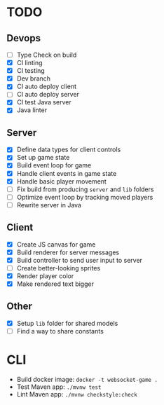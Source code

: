 # TODO

## Devops
- [ ] Type Check on build
- [x] CI linting
- [x] CI testing
- [x] Dev branch
- [x] CI auto deploy client
- [ ] CI auto deploy server
- [x] CI test Java server
- [x] Java linter

## Server
- [x] Define data types for client controls
- [x] Set up game state
- [x] Build event loop for game
- [x] Handle client events in game state
- [x] Handle basic player movement
- [ ] Fix build from producing `server` and `lib` folders
- [ ] Optimize event loop by tracking moved players
- [ ] Rewrite server in Java

## Client
- [x] Create JS canvas for game
- [x] Build renderer for server messages
- [x] Build controller to send user input to server
- [ ] Create better-looking sprites
- [x] Render player color
- [x] Make rendered text bigger

## Other
- [x] Setup `lib` folder for shared models
- [ ] Find a way to share constants

# CLI
- Build docker image: `docker -t websocket-game .`
- Test Maven app: `./mvnw test`
- Lint Maven app: `./mvnw checkstyle:check`